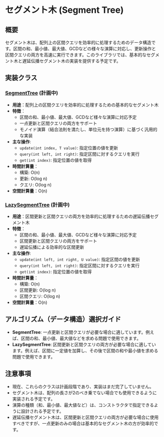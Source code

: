 # セグメント木 (Segment Tree)

## 概要

セグメント木は、配列上の区間クエリを効率的に処理するためのデータ構造です。区間の和、最小値、最大値、GCDなどの様々な演算に対応し、更新操作と区間クエリの両方を高速に実行できます。このライブラリでは、基本的なセグメント木と遅延伝播セグメント木の実装を提供する予定です。

## 実装クラス

### [SegmentTree](./src/SegmentTree.java) (計画中)

- **用途**：配列上の区間クエリを効率的に処理するための基本的なセグメント木
- **特徴**：
	- 区間の和、最小値、最大値、GCDなど様々な演算に対応予定
	- 一点更新と区間クエリの両方をサポート
	- モノイド演算（結合法則を満たし、単位元を持つ演算）に基づく汎用的な実装
- **主な操作**:
	- `update(int index, T value)`: 指定位置の値を更新
	- `query(int left, int right)`: 指定区間に対するクエリを実行
	- `get(int index)`: 指定位置の値を取得
- **時間計算量**：
	- 構築: O(n)
	- 更新: O(log n)
	- クエリ: O(log n)
- **空間計算量**：O(n)

### [LazySegmentTree](./src/LazySegmentTree.java) (計画中)

- **用途**：区間更新と区間クエリの両方を効率的に処理するための遅延伝播セグメント木
- **特徴**：
	- 区間の和、最小値、最大値、GCDなど様々な演算に対応予定
	- 区間更新と区間クエリの両方をサポート
	- 遅延伝播による効率的な区間更新
- **主な操作**:
	- `update(int left, int right, U value)`: 指定区間の値を更新
	- `query(int left, int right)`: 指定区間に対するクエリを実行
	- `get(int index)`: 指定位置の値を取得
- **時間計算量**：
	- 構築: O(n)
	- 区間更新: O(log n)
	- 区間クエリ: O(log n)
- **空間計算量**：O(n)

## アルゴリズム（データ構造）選択ガイド

- **SegmentTree**: 一点更新と区間クエリが必要な場合に適しています。例えば、区間の和、最小値、最大値などを求める問題で使用できます。
- **LazySegmentTree**: 区間更新と区間クエリの両方が必要な場合に適しています。例えば、区間に一定値を加算し、その後で区間の和や最小値を求める問題で使用できます。

## 注意事項

- 現在、これらのクラスは計画段階であり、実装はまだ完了していません。
- セグメント木は、配列の長さが2のべき乗でない場合でも使用できるように実装される予定です。
- 演算の種類（和、最小値、最大値など）は、コンストラクタで指定できるように設計される予定です。
- 遅延伝播セグメント木は、区間更新と区間クエリの両方が必要な場合に使用すべきですが、一点更新のみの場合は基本的なセグメント木の方が効率的です。